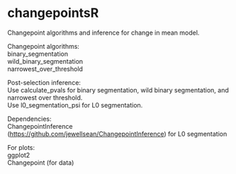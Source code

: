 # changepointsR

Changepoint algorithms and inference for change in mean model.

Changepoint algorithms: </br>
binary_segmentation </br>
wild_binary_segmentation </br>
narrowest_over_threshold

Post-selection inference: </br>
Use calculate_pvals for binary segmentation, wild binary segmentation, and narrowest over threshold. </br>
Use l0_segmentation_psi for L0 segmentation.

Dependencies: </br>
ChangepointInference (https://github.com/jewellsean/ChangepointInference) for L0 segmentation

For plots: </br>
ggplot2 </br>
Changepoint (for data)
